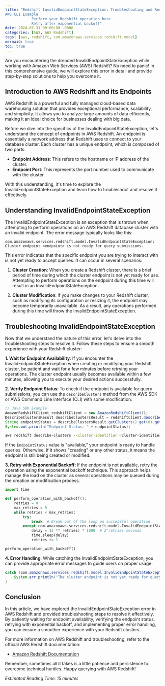 ```yaml
---
title: "Redshift InvalidEndpointStateException: Troubleshooting and Resolving AWS Redshift Endpoint Errors
AWS CLI Example
            Perform your Redshift operation here
            Retry after exponential backoff"
date: 2024-07-31 09:00:00 -0000
categories: [AWS, AWS Redshift]
tags: [aws, redshift, com.amazonaws.services.redshift.model]
mermaid: true
toc: true
---
```



Are you encountering the dreaded InvalidEndpointStateException while working with Amazon Web Services (AWS) Redshift? No need to panic! In this comprehensive guide, we will explore this error in detail and provide step-by-step solutions to help you overcome it.

## Introduction to AWS Redshift and its Endpoints

AWS Redshift is a powerful and fully managed cloud-based data warehousing solution that provides exceptional performance, scalability, and simplicity. It allows you to analyze large amounts of data efficiently, making it an ideal choice for businesses dealing with big data.

Before we dive into the specifics of the InvalidEndpointStateException, let's understand the concept of endpoints in AWS Redshift. An endpoint is essentially a network address that Redshift uses to connect to your database cluster. Each cluster has a unique endpoint, which is composed of two parts:

- **Endpoint Address**: This refers to the hostname or IP address of the cluster.
- **Endpoint Port**: This represents the port number used to communicate with the cluster.

With this understanding, it's time to explore the InvalidEndpointStateException and learn how to troubleshoot and resolve it effectively.

## Understanding InvalidEndpointStateException

The InvalidEndpointStateException is an exception that is thrown when attempting to perform operations on an AWS Redshift database cluster with an invalid endpoint. The error message typically looks like this:

```
com.amazonaws.services.redshift.model.InvalidEndpointStateException: Cluster endpoint <endpoint> is not ready for query submissions.
```

This error indicates that the specific endpoint you are trying to interact with is not yet ready to accept queries. It can occur in several scenarios:

1. **Cluster Creation**: When you create a Redshift cluster, there is a brief period of time during which the cluster endpoint is not yet ready for use. Attempting to perform operations on the endpoint during this time will result in an InvalidEndpointStateException.

2. **Cluster Modification**: If you make changes to your Redshift cluster, such as modifying its configuration or resizing it, the endpoint may become temporarily unavailable. As a result, any operations performed during this time will throw the InvalidEndpointStateException.

## Troubleshooting InvalidEndpointStateException

Now that we understand the nature of this error, let's delve into the troubleshooting steps to resolve it. Follow these steps to ensure a smooth experience with your Redshift cluster:

**1. Wait for Endpoint Availability**: If you encounter the InvalidEndpointStateException when creating or modifying your Redshift cluster, be patient and wait for a few minutes before retrying your operations. The cluster endpoint usually becomes available within a few minutes, allowing you to execute your desired actions successfully.

**2. Verify Endpoint Status**: To check if the endpoint is available for query submissions, you can use the `describeClusters` method from the AWS SDK or AWS Command Line Interface (CLI) with some modification:

```java
// Java SDK Example
AmazonRedshiftClient redshiftClient = new AmazonRedshiftClient();
DescribeClustersResult describeClustersResult = redshiftClient.describeClusters();
String endpointStatus = describeClustersResult.getClusters().get(0).getEndpoint().getEndpointStatus();
System.out.println("Endpoint Status: " + endpointStatus);
```

```bash
aws redshift describe-clusters --cluster-identifier <cluster-identifier> --query 'Clusters[0].Endpoint.EndpointStatus'
```

If the `EndpointStatus` value is "available," your endpoint is ready to handle queries. Otherwise, if it shows "creating" or any other status, it means the endpoint is still being created or modified.

**3. Retry with Exponential Backoff**: If the endpoint is not available, retry the operation using the exponential backoff technique. This approach helps manage the load on the cluster as several operations may be queued during the creation or modification process.

```python
import time

def perform_operation_with_backoff():
    retries = 0
    max_retries = 5
    while retries < max_retries:
        try:
            break  # Break out of the loop on successful operation
        except com.amazonaws.services.redshift.model.InvalidEndpointStateException:
            delay = (2 ** retries) * 1000  # 2^retries seconds
            time.sleep(delay)
            retries += 1

perform_operation_with_backoff()
```

**4. Error Handling**: While catching the InvalidEndpointStateException, you can provide appropriate error messages to guide users on proper usage:

```java
catch (com.amazonaws.services.redshift.model.InvalidEndpointStateException e) {
    System.err.println("The cluster endpoint is not yet ready for query submissions. Please retry.");
}
```

## Conclusion

In this article, we have explored the InvalidEndpointStateException error in AWS Redshift and provided troubleshooting steps to resolve it effectively. By patiently waiting for endpoint availability, verifying the endpoint status, retrying with exponential backoff, and implementing proper error handling, you can ensure a smoother experience with your Redshift clusters.

For more information on AWS Redshift and troubleshooting, refer to the official AWS Redshift documentation:

- [Amazon Redshift Documentation](https://docs.aws.amazon.com/redshift/latest/gsg/getting-started.html)

Remember, sometimes all it takes is a little patience and persistence to overcome technical hurdles. Happy querying with AWS Redshift!

*Estimated Reading Time: 15 minutes*